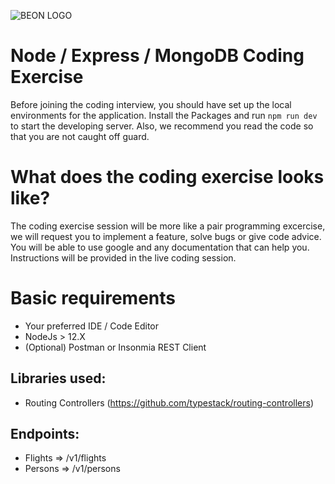 ![BEON LOGO](https://beon.studio/blog/wp-content/themes/twentybeon/app/images/beon-purple.png)

# Node / Express / MongoDB Coding Exercise

Before joining the coding interview, you should have set up the local environments for the application. Install the Packages and run `npm run dev` to start the developing server. Also, we recommend you read the code so that you are not caught off guard.

# What does the coding exercise looks like?

The coding exercise session will be more like a pair programming excercise, we will request you to implement a feature, solve bugs or give code advice. You will be able to use google and any documentation that can help you. Instructions will be provided in the live coding session.

# Basic requirements

-   Your preferred IDE / Code Editor
-   NodeJs > 12.X
-   (Optional) Postman or Insonmia REST Client

## Libraries used:

-   Routing Controllers (https://github.com/typestack/routing-controllers)

## Endpoints:

-   Flights => /v1/flights
-   Persons => /v1/persons
